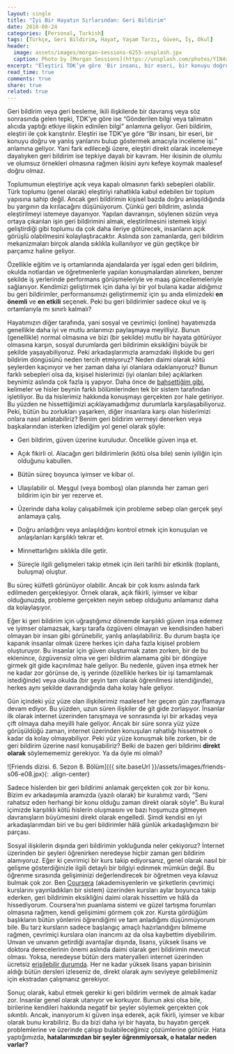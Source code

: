 ```yaml
---
layout: single
title: "İyi Bir Hayatın Sırlarından: Geri Bildirim"
date: 2018-08-24
categories: [Personal, Turkish]
tags: [Türkçe, Geri Bildirim, Hayat, Yaşam Tarzı, Güven, İş, Okul]
header:
  image: assets/images/morgan-sessions-6255-unsplash.jpx
  caption: Photo by [Morgan Sessions](https://unsplash.com/photos/YIN4xUBaqnk) on [Unsplash](https://unsplash.com)
excerpt: "Eleştiri TDK’ye göre 'Bir insanı, bir eseri, bir konuyu doğru ve yanlış yanlarını bulup göstermek amacıyla inceleme işi.' demek. Ancak bizim için nedir?"
read_time: true
comments: true
share: true
related: true
---
```


Geri bildirim veya geri besleme, ikili ilişkilerde bir davranış veya söz sonrasında gelen tepki, TDK’ye göre ise “Gönderilen bilgi veya talimatın alıcıda yaptığı etkiye ilişkin edinilen bilgi” anlamına geliyor. Geri bildirim, eleştiri ile çok karıştırılır. Eleştiri ise TDK’ye göre “Bir insanı, bir eseri, bir konuyu doğru ve yanlış yanlarını bulup göstermek amacıyla inceleme işi.” anlamına geliyor. Yani fark edileceği üzere, eleştiri direkt olarak incelemeye dayalıyken geri bildirim ise tepkiye dayalı bir kavram. Her ikisinin de olumlu ve olumsuz örnekleri olmasına rağmen ikisini aynı kefeye koymak maalesef doğru olmaz.

Toplumumun eleştiriye açık veya kapalı olmasının farklı sebepleri olabilir. Türk toplumu (genel olarak) eleştiriyi rahatlıkla kabul edebilen bir toplum yapısına sahip değil. Ancak geri bildirimin kişisel bazda doğru anlaşıldığında bu yargının da kırılacağını düşünüyorum. Çünkü geri bildirim, aslında eleştirilmeyi istemeye dayanıyor. Yapılan davranışın, söylenen sözün veya ortaya çıkarılan işin geri bildirimini almak, eleştirilmesini istemek kişiyi geliştirdiği gibi toplumu da çok daha ileriye götürecek, insanların açık görüşlü olabilmesini kolaylaştıracaktır. Aslında son zamanlarda, geri bildirim mekanizmaları birçok alanda sıklıkla kullanılıyor ve gün geçtikçe bir parçamız haline geliyor.

Özellikle eğitim ve iş ortamlarında ajandalarda yer işgal eden geri bildirim, okulda notlardan ve öğretmenlerle yapılan konuşmalardan alınırken, benzer şekilde iş yerlerinde performans görüşmeleriyle ve maaş güncellemeleriyle sağlanıyor. Kendimizi geliştirmek için daha iyi bir yol bulana kadar aldığımız bu geri bildirimler, performansımızı geliştirmemiz için şu anda elimizdeki **en önemli** ve **en etkili** seçenek. Peki bu geri bildirimler sadece okul ve iş ortamlarıyla mı sınırlı kalmalı?

Hayatımızın diğer tarafında, yani sosyal ve çevrimiçi (online) hayatımızda genellikle daha iyi ve mutlu anlarımızı paylaşmaya meyilliyiz. Bunun (genellikle) normal olmasına ve bizi (bir şekilde) mutlu bir hayata götürüyor olmasına karşın, sosyal durumlarda geri bildirimin eksikliğini büyük bir şekilde yaşayabiliyoruz. Peki arkadaşlarımızla aramızdaki ilişkide bu geri bildirim döngüsünü neden tercih etmiyoruz? Neden daimi olarak kötü şeylerden kaçınıyor ve her zaman daha iyi olanlara odaklanıyoruz? Bunun farklı sebepleri olsa da, kişisel hislerimizi (iyi olanları bile) açıklarken beynimiz aslında çok fazla iş yapıyor. Daha önce de [bahsettiğim gibi](/vefa-borcu/), kelimeler ve hisler beynin farklı bölümlerinden tek bir sistem tarafından işletiliyor. Bu da hislerimiz hakkında konuşmayı gerçekten zor hale getiriyor. Bu yüzden ne hissettiğimizi açıklayamadığımız durumlarla karşılaşabiliyoruz. Peki, bütün bu zorlukları yaşarken, diğer insanlara karşı olan hislerimizi onlara nasıl anlatabiliriz? Benim geri bildirim vermeyi denerken veya başkalarından isterken izlediğim yol genel olarak şöyle:

* Geri bildirim, güven üzerine kuruludur. Öncelikle güven inşa et.

* Açık fikirli ol. Alacağın geri bildirimlerin (kötü olsa bile) senin iyiliğin için olduğunu kabullen.

* Bütün süreç boyunca iyimser ve kibar ol.

* Ulaşılabilir ol. Meşgul (veya bomboş) olan planında her zaman geri bildirim için bir yer rezerve et.

* Üzerinde daha kolay çalışabilmek için probleme sebep olan gerçek şeyi anlamaya çalış.

* Doğru anladığını veya anlaşıldığını kontrol etmek için konuşulan ve anlaşılanları karşılıklı tekrar et.

* Minnettarlığını sıklıkla dile getir.

* Süreçle ilgili gelişmeleri takip etmek için ileri tarihli bir etkinlik (toplantı, buluşma) oluştur.

Bu süreç külfetli görünüyor olabilir. Ancak bir çok kısmı aslında fark edilmeden gerçekleşiyor. Örnek olarak, açık fikirli, iyimser ve kibar olduğunuzda, probleme gerçekten neyin sebep olduğunu anlamanız daha da kolaylaşıyor.

Eğer ki geri bildirim için uğraştığımız dönemde karşılıklı güven inşa edemez ve iyimser olamazsak, karşı tarafa özgüveni olmayan ve kendisinden haberi olmayan bir insan gibi görünebilir, yanlış anlaşılabiliriz. Bu durum başta içe kapanık insanlar olmak üzere herkes için daha fazla kişisel problem oluşturuyor. Bu insanlar için güven oluşturmak zaten zorken, bir de bu eklenince, özgüvensiz olma ve geri bildirim alamama gibi bir döngüye girmek git gide kaçınılmaz hale geliyor. Bu nedenle, güven inşa etmek her ne kadar zor görünse de, iş yerinde (özellikle herkes bir işi tamamlamak istediğinde) veya okulda (bir şeyin tam olarak öğrenilmesi istendiğinde), herkes aynı şekilde davrandığında daha kolay hale geliyor.

Gün içindeki yüz yüze olan ilişkilerimiz maalesef her geçen gün zayıflamaya devam ediyor. Bu yüzden, uzun süren ilişkiler de git gide zorlaşıyor. İnsanlar ilk olarak internet üzerinden tanışmaya ve sonrasında iyi bir arkadaş veya çift olmaya daha meyilli hale geliyor. Ancak bir süre sonra yüz yüze görüşüldüğü zaman, internet üzerinden konuşulan rahatlığı hissetmek o kadar da kolay olmayabiliyor. Peki yüz yüze konuşmak bile zorken, bir de geri bildirim üzerine nasıl konuşabiliriz? Belki de bazen geri bildirimi **direkt olarak** söylemememiz gerekiyor. Ya da öyle mi olmalı?

![Friends dizisi. 6. Sezon 8. Bölüm]({{ site.baseUrl }}/assets/images/friends-s06-e08.jpx){: .align-center}

Sadece hislerden bir geri bildirimi anlamak gerçekten çok zor bir konu. Bizim ev arkadaşımla aramızda (yazılı olarak) bir kuralımız vardı, “Seni rahatsız eden herhangi bir konu olduğu zaman direkt olarak söyle”. Bu kural içimizde karşılıklı kötü hislerin oluşmasını ve bazı hoşumuza gitmeyen davranışların büyümesini direkt olarak engelledi. Şimdi kendisi en iyi arkadaşlarımdan biri ve bu geri bildirimler hâlâ günlük arkadaşlığımızın bir parçası.

Sosyal ilişkilerin dışında geri bildirimin yokluğunda neler çekiyoruz? İnternet üzerinden bir şeyleri öğrenirken neredeyse hiçbir zaman geri bildirim alamıyoruz. Eğer ki çevrimiçi bir kurs takip ediyorsanız, genel olarak nasıl bir gelişme gösterdiğinizle ilgili detaylı bir bilgiyi edinmek mümkün değil. Bu öğrenme sırasında gelişiminizi değerlendirecek bir öğretmen veya kılavuz bulmak çok zor. Ben [Coursera](http://www.coursera.org) (akademisyenlerin ve şirketlerin çevrimiçi kurslarını yayınladıkları bir sistem) üzerinden kursları aylar boyunca takip ederken, geri bildirimin eksikliğini daimi olarak hissettim ve hâlâ da hissediyorum. Coursera’nın puanlama sistemi ve güzel tartışma forumları olmasına rağmen, kendi gelişimimi görmem çok zor. Kursta gördüğüm başlıkların bütün yönlerini öğrendiğimi ve tam anladığımı düşünmüyorum bile. Bu tarz kursların sadece başlangıç amaçlı hazırlandığını bilmeme rağmen, çevrimiçi kurslara olan inancımı az da olsa kaybettim diyebilirim. Unvan ve unvanın getirdiği avantajlar dışında, lisans, yüksek lisans ve doktora derecelerinin önemi aslında daimi olarak geri bildirimin mevcut olması. Yoksa, neredeyse bütün ders materyalleri internet üzerinden ücretsiz [erişilebilir durumda](http://www.openculture.com/freeonlinecourses). Her ne kadar yüksek lisans yapan birisinin aldığı bütün dersleri izleseniz de, direkt olarak aynı seviyeye gelebilmeniz için ekstradan çalışmanız gerekiyor.

Sonuç olarak, kabul etmek gerekir ki geri bildirim vermek de almak kadar zor. İnsanlar genel olarak utanıyor ve korkuyor. Bunun aksi olsa bile, birilerine kendileri hakkında negatif bir şeyler söylemek gerçekten çok sıkıntılı. Ancak, inanıyorum ki güven inşa ederek, açık fikirli, iyimser ve kibar olarak bunu kırabiliriz. Bu da bizi daha iyi bir hayata, bu hayatın gerçek problemlerine ve üzerinde çalışıp bulabileceğimiz çözümlerine götürür. Hata yaptığımızda, **hatalarımızdan bir şeyler öğrenmiyorsak, o hatalar neden varlar?**